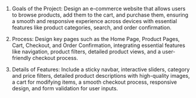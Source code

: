 1. Goals of the Project:
Design an e-commerce website that allows users to browse products, add them to the cart, and purchase them, ensuring a smooth and responsive experience across devices with essential features like product categories, search, and order confirmation.

2. Process:
Design key pages such as the Home Page, Product Pages, Cart, Checkout, and Order Confirmation, integrating essential features like navigation, product filters, detailed product views, and a user-friendly checkout process.

3. Details of Features:
Include a sticky navbar, interactive sliders, category and price filters, detailed product descriptions with high-quality images, a cart for modifying items, a smooth checkout process, responsive design, and form validation for user inputs.
